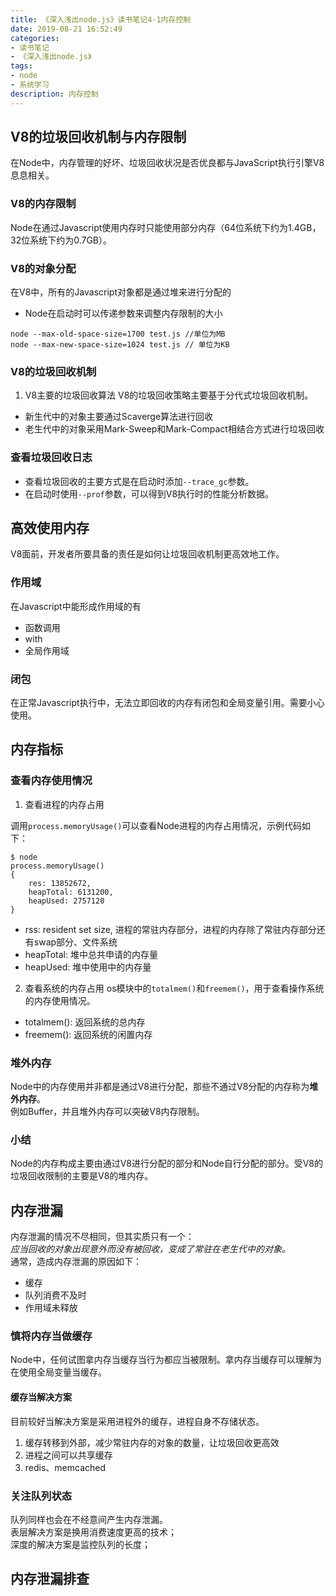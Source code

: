 ```yaml
---
title: 《深入浅出node.js》读书笔记4-1内存控制
date: 2019-08-21 16:52:49
categories:
- 读书笔记
- 《深入浅出node.js》
tags:
- node
- 系统学习
description: 内存控制
---
```


## V8的垃圾回收机制与内存限制
在Node中，内存管理的好坏、垃圾回收状况是否优良都与JavaScript执行引擎V8息息相关。    

### V8的内存限制
Node在通过Javascript使用内存时只能使用部分内存（64位系统下约为1.4GB，32位系统下约为0.7GB）。

### V8的对象分配
在V8中，所有的Javascript对象都是通过堆来进行分配的
- Node在启动时可以传递参数来调整内存限制的大小
```
node --max-old-space-size=1700 test.js //单位为MB
node --max-new-space-size=1024 test.js // 单位为KB
```

### V8的垃圾回收机制
1. V8主要的垃圾回收算法
V8的垃圾回收策略主要基于分代式垃圾回收机制。
- 新生代中的对象主要通过Scaverge算法进行回收
- 老生代中的对象采用Mark-Sweep和Mark-Compact相结合方式进行垃圾回收

### 查看垃圾回收日志
- 查看垃圾回收的主要方式是在启动时添加`--trace_gc`参数。      
- 在启动时使用`--prof`参数，可以得到V8执行时的性能分析数据。  

## 高效使用内存
V8面前，开发者所要具备的责任是如何让垃圾回收机制更高效地工作。

### 作用域
在Javascript中能形成作用域的有
- 函数调用
- with
- 全局作用域

### 闭包
在正常Javascript执行中，无法立即回收的内存有闭包和全局变量引用。需要小心使用。

## 内存指标
### 查看内存使用情况
1. 查看进程的内存占用

调用`process.memoryUsage()`可以查看Node进程的内存占用情况，示例代码如下：
```
$ node 
process.memoryUsage()
{
    res: 13852672,
    heapTotal: 6131200,
    heapUsed: 2757120
}
```
- rss: resident set size, 进程的常驻内存部分，进程的内存除了常驻内存部分还有swap部分、文件系统
- heapTotal: 堆中总共申请的内存量
- heapUsed: 堆中使用中的内存量

2. 查看系统的内存占用
os模块中的`totalmem()`和`freemem()`，用于查看操作系统的内存使用情况。
- totalmem(): 返回系统的总内存
- freemem(): 返回系统的闲置内存 

### 堆外内存
Node中的内存使用并非都是通过V8进行分配，那些不通过V8分配的内存称为**堆外内存**。    
例如Buffer，并且堆外内存可以突破V8内存限制。

### 小结
Node的内存构成主要由通过V8进行分配的部分和Node自行分配的部分。受V8的垃圾回收限制的主要是V8的堆内存。

## 内存泄漏
内存泄漏的情况不尽相同，但其实质只有一个：  
*应当回收的对象出现意外而没有被回收，变成了常驻在老生代中的对象。*      
通常，造成内存泄漏的原因如下：
- 缓存
- 队列消费不及时
- 作用域未释放

### 慎将内存当做缓存
Node中，任何试图拿内存当缓存当行为都应当被限制。拿内存当缓存可以理解为在使用全局变量当缓存。
#### 缓存当解决方案
目前较好当解决方案是采用进程外的缓存，进程自身不存储状态。
1. 缓存转移到外部，减少常驻内存的对象的数量，让垃圾回收更高效
2. 进程之间可以共享缓存
3. redis、memcached

### 关注队列状态
队列同样也会在不经意间产生内存泄漏。    
表层解决方案是换用消费速度更高的技术；      
深度的解决方案是监控队列的长度；

## 内存泄漏排查
